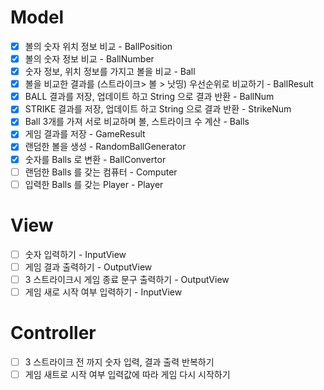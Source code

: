 # Model
- [x] 볼의 숫자 위치 정보 비교 - BallPosition
- [x] 볼의 숫자 정보 비교 - BallNumber
- [x] 숫자 정보, 위치 정보를 가지고 볼을 비교 - Ball
- [x] 볼을 비교한 결과를 (스트라이크> 볼 > 낫띵) 우선순위로 비교하기 - BallResult
- [x] BALL 결과를 저장, 업데이트 하고 String 으로 결과 반환  - BallNum
- [x] STRIKE 결과를 저장, 업데이트 하고 String 으로 결과 반환 - StrikeNum
- [x] Ball 3개를 가져 서로 비교하며 볼, 스트라이크 수 계산 - Balls
- [x] 게임 결과를 저장 - GameResult
- [x] 랜덤한 볼을 생성 - RandomBallGenerator
- [x] 숫자를 Balls 로 변환 - BallConvertor
- [ ] 랜덤한 Balls 를 갖는 컴퓨터 - Computer
- [ ] 입력한 Balls 를 갖는 Player - Player
# View
- [ ] 숫자 입력하기 - InputView
- [ ] 게임 결과 출력하기 - OutputView
- [ ] 3 스트라이크시 게임 종료 문구 출력하기 - OutputView
- [ ] 게임 새로 시작 여부 입력하기 - InputView

# Controller
- [ ] 3 스트라이크 전 까지 숫자 입력, 결과 출력 반복하기
- [ ] 게임 새트로 시작 여부 입력값에 따라 게임 다시 시작하기